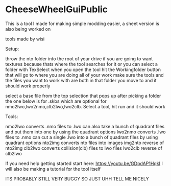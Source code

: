 # CheeseWheelGuiPublic
This is a tool I made for making simple modding easier, a sheet version is also being worked on

tools made by wisi

Setup: 

throw the nto folder into the root of your drive if you are going to want textures because thats where the tool searches for it or you can select a folder with TexSelect
when you open the tool hit the Workingfolder button that will go to where you are doing all of your work
make sure the tools and the files you want to work with are both in that folder you move to and it should work properly


select a base file from the top selection that pops up after picking a folder the one below is for .skbs which are optional for nmo2lwo,lwo2nmo,clb2lwo,lwo2clb. Select a tool, hit run and it should work


Tools:

nmo2lwo converts .nmo files to .lwo can also take a bunch of quadrant files and put them into one by using the quadrant options
lwo2nmo converts .lwo files to .nmo can cut a single .lwo into a bunch of quadrant files by using quadrant options
nto2img converts nto  files into images
img2nto reverse of nto2img
clb2lwo converts collision(clb) files to lwo files
lwo2clb reverse of clb2lwo


If you need help getting started start here: https://youtu.be/GDpdAP1HqkI 
I will also be making a tutorial for the tool itself



ITS PROBABLY STILL VERY BUGGY SO JUST UHH TELL ME NICELY 
